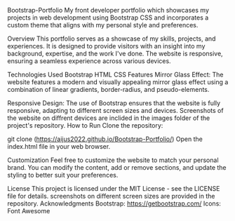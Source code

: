  Bootstrap-Portfolio
My front developer portfolio which showcases my projects in web development using Bootstrap CSS and incorporates a custom theme that aligns with my personal style and preferences.

Overview
This portfolio serves as a showcase of my skills, projects, and experiences. It is designed to provide visitors with an insight into my background, expertise, and the work I've done. The website is responsive, ensuring a seamless experience across various devices.

Technologies Used
Bootstrap
HTML
CSS
Features
Mirror Glass Effect: The website features a modern and visually appealing mirror glass effect using a combination of linear gradients, border-radius, and pseudo-elements.

Responsive Design: The use of Bootstrap ensures that the website is fully responsive, adapting to different screen sizes and devices.
Screenshots of the website on diffrent devices are inclided in the images folder of the project's repository.
How to Run
Clone the repository:

git clone (https://aijus2022.github.io/Bootstrap-Portfolio/)
Open the index.html file in your web browser.

Customization
Feel free to customize the website to match your personal brand. You can modify the content, add or remove sections, and update the styling to better suit your preferences.

License
This project is licensed under the MIT License - see the LICENSE file for details.
screenshots on different screen sizes are provided in the repository.
Acknowledgments
Bootstrap: https://getbootstrap.com/
Icons: Font Awesome
